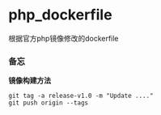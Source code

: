 # php_dockerfile

根据官方php镜像修改的dockerfile



### 备忘

**镜像构建方法** 

```
git tag -a release-v1.0 -m "Update ...."
git push origin --tags 
```


